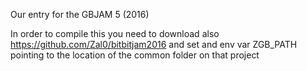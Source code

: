 Our entry for the GBJAM 5 (2016)

In order to compile this you need to download also https://github.com/Zal0/bitbitjam2016 and set and env var ZGB_PATH pointing to the location of the common folder on that project
